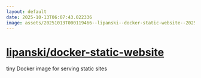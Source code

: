 ```yaml
---
layout: default
date: 2025-10-13T06:07:43.022336
image: assets/20251013T000119466--lipanski--docker-static-website--20251013T000542462--cropped.png
---
```


# [lipanski/docker-static-website](https://github.com/lipanski/docker-static-website)

tiny Docker image for serving static sites

